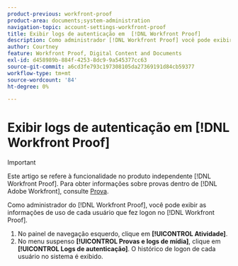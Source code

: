```yaml
---
product-previous: workfront-proof
product-area: documents;system-administration
navigation-topic: account-settings-workfront-proof
title: Exibir logs de autenticação em  [!DNL Workfront Proof]
description: Como administrador [!DNL Workfront Proof] você pode exibir as informações de uso de cada usuário que fez logon [!DNL Workfront Proof].
author: Courtney
feature: Workfront Proof, Digital Content and Documents
exl-id: d458989b-884f-4253-8dc9-9a545377cc63
source-git-commit: a6cd3fe793c197308105da27369191d84cb59377
workflow-type: tm+mt
source-wordcount: '84'
ht-degree: 0%

---
```


# Exibir logs de autenticação em [!DNL Workfront Proof]

>[!IMPORTANT]
>
>Este artigo se refere à funcionalidade no produto independente [!DNL Workfront Proof]. Para obter informações sobre provas dentro de [!DNL Adobe Workfront], consulte [Prova](../../../review-and-approve-work/proofing/proofing.md).

Como administrador do [!DNL Workfront Proof], você pode exibir as informações de uso de cada usuário que fez logon no [!DNL Workfront Proof].

1. No painel de navegação esquerdo, clique em **[!UICONTROL Atividade]**.
1. No menu suspenso **[!UICONTROL Provas e logs de mídia]**, clique em **[!UICONTROL Logs de autenticação]**.
O histórico de logon de cada usuário no sistema é exibido.
